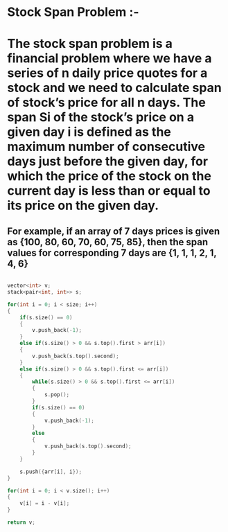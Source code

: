 # Stock Span Problem :-

# The stock span problem is a financial problem where we have a series of n daily price quotes for a stock and we need to calculate span of stock’s price for all n days. The span Si of the stock’s price on a given day i is defined as the maximum number of consecutive days just before the given day, for which the price of the stock on the current day is less than or equal to its price on the given day.

## For example, if an array of 7 days prices is given as {100, 80, 60, 70, 60, 75, 85}, then the span values for corresponding 7 days are {1, 1, 1, 2, 1, 4, 6}

```cpp

vector<int> v;
stack<pair<int, int>> s;

for(int i = 0; i < size; i++)
{
    if(s.size() == 0)
    {
        v.push_back(-1);
    }
    else if(s.size() > 0 && s.top().first > arr[i])
    {
        v.push_back(s.top().second);
    }
    else if(s.size() > 0 && s.top().first <= arr[i])
    {
        while(s.size() > 0 && s.top().first <= arr[i])
        {
            s.pop();
        }
        if(s.size() == 0)
        {
            v.push_back(-1);
        }
        else
        {
            v.push_back(s.top().second);
        }
    }

    s.push({arr[i], i});
}

for(int i = 0; i < v.size(); i++)
{
    v[i] = i - v[i];
}

return v;

```
